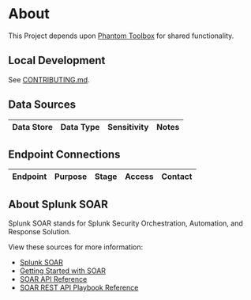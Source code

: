 # About

This Project depends upon [Phantom Toolbox](https://github.com/techservicesillinois/phantom-toolbox) for shared functionality. 

## Local Development

See [CONTRIBUTING.md](/CONTRIBUTING.md).

## Data Sources

|Data Store|Data Type|Sensitivity|Notes|
|----------|---------|-----------|-----|

## Endpoint Connections

|Endpoint|Purpose|Stage|Access|Contact|
|--------|-------|-----|------|-------|

## About Splunk SOAR

Splunk SOAR stands for Splunk Security Orchestration, Automation, and Response Solution.

View these sources for more information:

- [Splunk SOAR](https://www.splunk.com/en_us/products/splunk-security-orchestration-and-automation.html)
- [Getting Started with SOAR](https://lantern.splunk.com/Security/Getting_Started/Getting_started_with_SOAR)
- [SOAR API Reference](https://docs.splunk.com/Documentation/SOAR/current/PlatformAPI/Using)
- [SOAR REST API Playbook Reference](https://docs.splunk.com/Documentation/SOAR/current/PlatformAPI/RESTPlaybook)
